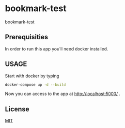 # bookmark-test
bookmark-test


## Prerequisities
In order to run this app you'll need docker installed.

## USAGE

Start with docker by typing

```bash
docker-compose up -d --build    
```
Now you can access to the app at [http://localhost:5000/](http://localhost:5000/) .

## License
[MIT](https://choosealicense.com/licenses/mit/)